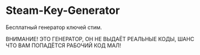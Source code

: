 # Steam-Key-Generator
Бесплатный генератор ключей стим.

ВНИМАНИЕ! ЭТО ГЕНЕРАТОР, ОН НЕ ВЫДАЁТ РЕАЛЬНЫЕ КОДЫ, ШАНС ЧТО ВАМ ПОПАДЁТСЯ РАБОЧИЙ КОД МАЛ!

